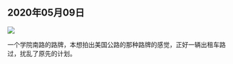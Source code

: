 ## 2020年05月09日

<div class="img-wrapper padding-top padding-bottom">
    <img src="img/2020.05.09.jpg" class="width-fifty  " />
</div>

一个学院南路的路牌，本想拍出美国公路的那种路牌的感觉，正好一辆出租车路过，扰乱了原先的计划。
